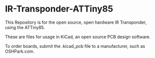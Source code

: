
# IR-Transponder-ATTiny85

This Repository is for the open source, open hardware IR Transponder, using the ATTiny85.

These are files for usage in KiCad, an open source PCB design software.

To order boards, submit the .kicad_pcb file to a manufacturer, such as OSHPark.com.


